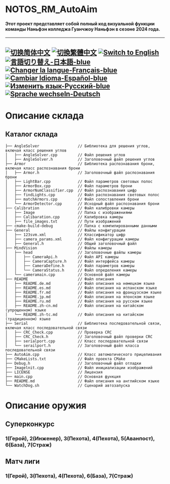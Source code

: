 # NOTOS_RM_AutoAim
#### Этот проект представляет собой полный код визуальной функции команды Наньфэн колледжа Гуанчжоу Наньфэн в сезоне 2024 года.

---
[![切换简体中文](https://img.shields.io/badge/切换语言-简体中文-blue)](https://github.com/lizuju/NOTOS_RM_AutoAim/blob/main/README/README.zh-cn.md)
[![切換繁體中文](https://img.shields.io/badge/切換語言-繁體中文-blue)](https://github.com/lizuju/NOTOS_RM_AutoAim/blob/main/README/README.zh-tc.md)
[![Switch to English](https://img.shields.io/badge/Switch-English-blue)](https://github.com/lizuju/NOTOS_RM_AutoAim/blob/main/README.md)
[![言語切り替え-日本語-blue](https://img.shields.io/badge/言語切り替え-日本語-blue)](https://github.com/lizuju/NOTOS_RM_AutoAim/blob/main/README/README.jp.md)
[![Changer la langue-Français-blue](https://img.shields.io/badge/Changer%20la%20langue-Fran%C3%A7ais-blue)](https://github.com/lizuju/NOTOS_RM_AutoAim/blob/main/README/README.fr.md)
[![Cambiar Idioma-Español-blue](https://img.shields.io/badge/Cambiar%20Idioma-Espa%C3%B1ol-blue)](https://github.com/lizuju/NOTOS_RM_AutoAim/blob/main/README/README.es.md)
[![Изменить язык-Русский-blue](https://img.shields.io/badge/Изменить%20язык-Русский-blue)](https://github.com/lizuju/NOTOS_RM_AutoAim/blob/main/README/README.ru.md)
[![Sprache wechseln-Deutsch](https://img.shields.io/badge/Sprache%20wechseln-Deutsch-blue)](https://github.com/lizuju/NOTOS_RM_AutoAim/blob/main/README/README.de.md)
---

# Описание склада

## Каталог склада
    ├── AngleSolver                 // Библиотека для решения углов, включая класс решения углов
    │   ├── AngleSolver.cpp         // Файл решения углов
    │   ├── AngleSolver.h           // Заголовочный файл решения углов
    ├── Armor                       // Библиотека распознавания брони, включая класс распознавания брони
    │   ├── Armor.h                 // Заголовочный файл распознавания брони
    │   ├── LightBar.cpp            // Файл параметров световых полос
    │   ├── ArmorBox.cpp            // Файл параметров брони
    │   ├── ArmorNumClassifier.cpp  // Файл распознавания цифр
    │   ├── findLights.cpp          // Файл распознавания световых полос
    │   ├── matchArmors.cpp         // Файл сопоставления брони
    │   └── ArmorDetector.cpp       // Исходный файл распознавания брони
    ├── Calibration                 // Файл калибровки камеры
    │   ├── Image                   // Папка с изображениями
    │   ├── Calibaration.cpp        // Калибровка камеры
    │   ├── file_images.txt         // Пути изображений
    ├── cmake-build-debug           // Папка с компилированными данными
    ├── General                     // Файлы конфигурации
    │   ├── 123svm.xml              // Классификатор цифр
    │   ├── camera_params.xml     	// Файл конфигурации камеры
    │   ├── General.h               // Общий заголовочный файл
    ├── MindVision                  // Файлы камеры
    │   ├── head                    // Заголовочные файлы камеры
    │   │   ├── CameraApi.h         // Файл API камеры
    │   │   ├── CameraCapture.h     // Файл интерфейса камеры
    │   │   ├── CameraDefine.h      // Файл параметров камеры
    │   │   └── CameraStatus.h      // Файл определения камеры
    │   └── cameramain.cpp          // Основной файл камеры
    ├── README                      // Файл описания
    │   ├── README.de.md            // Файл описания на немецком языке
    │   ├── README.es.md            // Файл описания на испанском языке
    │   ├── README.fr.md            // Файл описания на французском языке
    │   ├── README.jp.md            // Файл описания на японском языке
    │   ├── README.ru.md            // Файл описания на русском языке
    │   ├── README.zh-cn.md         // Файл описания на китайском (упрощенном) языке
    │   └── README.zh-tc.md         // Файл описания на китайском (традиционном) языке
    ├── Serial                      // Библиотека последовательной связи, включая класс последовательной связи
    │   ├── CRC_Check.cpp           // Проверка CRC
    │   ├── CRC_Check.h             // Заголовочный файл проверки CRC
    │   ├── serialport.cpp          // Класс последовательной связи
    │   └── serailport.h            // Заголовочный файл класса последовательной связи
    ├── AutoAim.cpp                 // Класс автоматического прицеливания
    ├── CMakeLists.txt              // Файл проекта CMake
    ├── Debug.h                     // Заголовочный файл отладки
    ├── Imagelnit.cpp               // Файл инициализации изображений
    ├── LICENSE                     // Лицензия
    ├── main.cpp                    // Основная функция
    ├── README.md                   // Файл описания на английском языке
    └── WatchDog.sh                 // Сценарий автозапуска

# Описание оружия

## Суперконкурс
### 1(Герой), 2(Инженер), 3(Пехота), 4(Пехота), 5(Аванпост), 6(База), 7(Страж)

## Матч лиги
### 1(Герой), 3(Пехота), 4(Пехота), 6(База), 7(Страж)